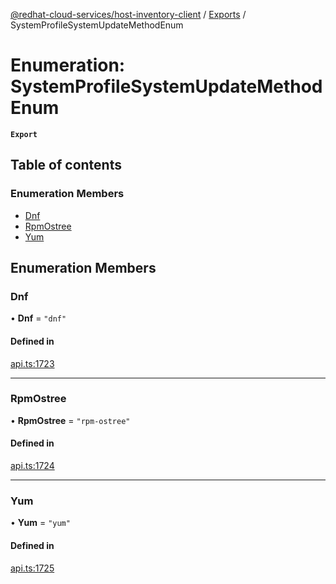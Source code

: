 [@redhat-cloud-services/host-inventory-client](../README.md) / [Exports](../modules.md) / SystemProfileSystemUpdateMethodEnum

# Enumeration: SystemProfileSystemUpdateMethodEnum

**`Export`**

## Table of contents

### Enumeration Members

- [Dnf](SystemProfileSystemUpdateMethodEnum.md#dnf)
- [RpmOstree](SystemProfileSystemUpdateMethodEnum.md#rpmostree)
- [Yum](SystemProfileSystemUpdateMethodEnum.md#yum)

## Enumeration Members

### Dnf

• **Dnf** = ``"dnf"``

#### Defined in

[api.ts:1723](https://github.com/RedHatInsights/javascript-clients/blob/master/packages/host-inventory/api.ts#L1723)

___

### RpmOstree

• **RpmOstree** = ``"rpm-ostree"``

#### Defined in

[api.ts:1724](https://github.com/RedHatInsights/javascript-clients/blob/master/packages/host-inventory/api.ts#L1724)

___

### Yum

• **Yum** = ``"yum"``

#### Defined in

[api.ts:1725](https://github.com/RedHatInsights/javascript-clients/blob/master/packages/host-inventory/api.ts#L1725)
